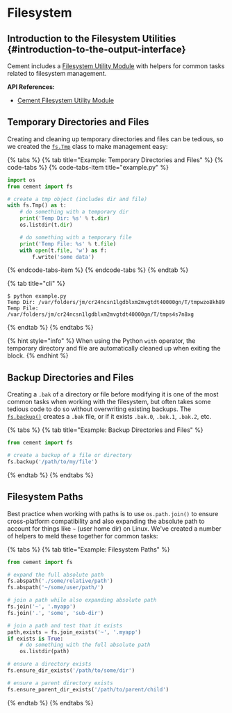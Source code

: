 # Filesystem

## Introduction to the Filesystem Utilities {#introduction-to-the-output-interface}

Cement includes a [Filesystem Utility Module](https://cement.readthedocs.io/en/3.0/api/utils/fs/) with helpers for common tasks related to filesystem management.

**API References:**

* [Cement Filesystem Utility Module](https://cement.readthedocs.io/en/3.0/api/utils/fs/)

## Temporary Directories and Files

Creating and cleaning up temporary directories and files can be tedious, so we created the [`fs.Tmp`](https://cement.readthedocs.io/en/3.0/api/utils/fs/#cement.utils.fs.Tmp) class to make management easy:

{% tabs %}
{% tab title="Example: Temporary Directories and Files" %}
{% code-tabs %}
{% code-tabs-item title="example.py" %}
```python
import os
from cement import fs

# create a tmp object (includes dir and file)
with fs.Tmp() as t:
    # do something with a temporary dir
    print('Temp Dir: %s' % t.dir)
    os.listdir(t.dir)

    # do something with a temporary file
    print('Temp File: %s' % t.file)
    with open(t.file, 'w') as f:
        f.write('some data')
```
{% endcode-tabs-item %}
{% endcode-tabs %}
{% endtab %}

{% tab title="cli" %}
```text
$ python example.py
Temp Dir: /var/folders/jm/cr24ncsn1lgdblxm2mvgtdt40000gn/T/tmpwzo8kh89
Temp File: /var/folders/jm/cr24ncsn1lgdblxm2mvgtdt40000gn/T/tmps4s7n8xg
```
{% endtab %}
{% endtabs %}

{% hint style="info" %}
When using the Python `with` operator, the temporary directory and file are automatically cleaned up when exiting the block.
{% endhint %}

## Backup Directories and Files

Creating a `.bak` of a directory or file before modifying it is one of the most common tasks when working with the filesystem, but often takes some tedious code to do so without overwriting existing backups.  The [`fs.backup()`](https://cement.readthedocs.io/en/3.0/api/utils/fs/#cement.utils.fs.backup) creates a `.bak` file, or if it exists `.bak.0`, `.bak.1`, `.bak.2`, etc.

{% tabs %}
{% tab title="Example: Backup Directories and Files" %}
```python
from cement import fs

# create a backup of a file or directory
fs.backup('/path/to/my/file')
```
{% endtab %}
{% endtabs %}

## Filesystem Paths

Best practice when working with paths is to use `os.path.join()` to ensure cross-platform compatibility and also expanding the absolute path to account for things like `~` \(user home dir\) on Linux. We've created a number of helpers to meld these together for common tasks:

{% tabs %}
{% tab title="Example: Filesystem Paths" %}
```python
from cement import fs

# expand the full absolute path
fs.abspath('./some/relative/path')
fs.abspath('~/some/user/path/')

# join a path while also expanding absolute path
fs.join('~', '.myapp')
fs.join('.', 'some', 'sub-dir')

# join a path and test that it exists
path,exists = fs.join_exists('~', '.myapp')
if exists is True:
    # do something with the full absolute path
    os.listdir(path)

# ensure a directory exists
fs.ensure_dir_exists('/path/to/some/dir')

# ensure a parent directory exists
fs.ensure_parent_dir_exists('/path/to/parent/child')
```
{% endtab %}
{% endtabs %}

